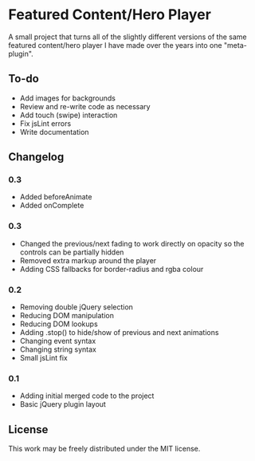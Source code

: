 Featured Content/Hero Player
====================

A small project that turns all of the slightly different versions of the same featured content/hero player I have made over the years into one "meta-plugin".

To-do
---------------------

- Add images for backgrounds
- Review and re-write code as necessary
- Add touch (swipe) interaction
- Fix jsLint errors
- Write documentation

Changelog
---------------------

### 0.3
- Added beforeAnimate
- Added onComplete

### 0.3
- Changed the previous/next fading to work directly on opacity so the controls can be partially hidden
- Removed extra markup around the player
- Adding CSS fallbacks for border-radius and rgba colour

### 0.2
- Removing double jQuery selection
- Reducing DOM manipulation
- Reducing DOM lookups
- Adding .stop() to hide/show of previous and next animations
- Changing event syntax
- Changing string syntax
- Small jsLint fix

### 0.1
- Adding initial merged code to the project
- Basic jQuery plugin layout

License
---------------------

This work may be freely distributed under the MIT license.